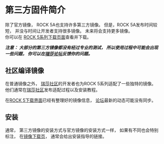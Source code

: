 ﻿---
sidebar_label: '第三方固件'
sidebar_position: 30
---

# 第三方固件简介

除了官方镜像， ROCK 5A也支持许多第三方镜像。 
但是，ROCK 5A发布时间较短， 并没与时间让开发者支持很多镜像。 未来将会支持更多镜像。  
你可以在 [ROCK 5系列下载页面](https://wiki.radxa.com/Rock5/downloads)查看并下载。    

***注意： 大部分的第三方镜像都没有经过专业的测试， 所以使用过程中可能会出现一些问题， 你可以在[瑞莎论坛](https://forum.radxa.com/)反馈你的问题。***

## 社区编译镜像

在普通镜像之外， [瑞莎社区](https://forum.radxa.com/)的开发者也为ROCK 5系列适配了一些独特的镜像。 
他们通常在[瑞莎社区](https://forum.radxa.com/)发布适配过程以及安装教程。  

在[ROCK 5下载界面](https://wiki.radxa.com/Rock5/downloads)已经有整理好的镜像信息， [论坛](https://forum.radxa.com/)最新的动态可能没有同步。  

## 安装

通常， 第三方镜像的安装方式与官方镜像的安装方式一样， 如果有不同也会特别标注， 在[镜像下载页](https://wiki.radxa.com/Rock5/downloads)， 通常会给出安装指导的链接。   